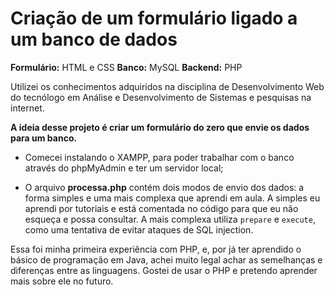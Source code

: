 # Criação de um formulário ligado a um banco de dados
**Formulário:** HTML e CSS
**Banco:** MySQL
**Backend:** PHP

Utilizei os conhecimentos adquiridos na disciplina de Desenvolvimento Web do tecnólogo em Análise e Desenvolvimento de Sistemas e pesquisas na internet.

**A ideia desse projeto é criar um formulário do zero que envie os dados para um banco.** 

- Comecei instalando o XAMPP, para poder trabalhar com o banco através do phpMyAdmin e ter um servidor local;

- O arquivo **processa.php** contém dois modos de envio dos dados: a forma simples e uma mais complexa que aprendi em aula. A simples eu aprendi por tutoriais e está comentada no código para que eu não esqueça e possa consultar. A mais complexa utiliza `prepare` e `execute`, como uma tentativa de evitar ataques de SQL injection.

Essa foi minha primeira experiência com PHP, e, por já ter aprendido o básico de programação em Java, achei muito legal achar as semelhanças e diferenças entre as linguagens. Gostei de usar o PHP e pretendo aprender mais sobre ele no futuro.


 

